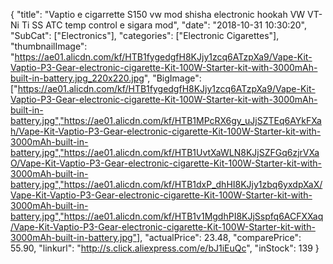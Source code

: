 {
	"title": "Vaptio e cigarrette S150 vw mod shisha electronic hookah VW VT-Ni Ti SS ATC temp control e sigara mod",
	"date": "2018-10-31 10:30:20",
	"SubCat": ["Electronics"],
	"categories": ["Electronic Cigarettes"],
	"thumbnailImage": "https://ae01.alicdn.com/kf/HTB1fygedgfH8KJjy1zcq6ATzpXa9/Vape-Kit-Vaptio-P3-Gear-electronic-cigarette-Kit-100W-Starter-kit-with-3000mAh-built-in-battery.jpg_220x220.jpg",
	"BigImage": ["https://ae01.alicdn.com/kf/HTB1fygedgfH8KJjy1zcq6ATzpXa9/Vape-Kit-Vaptio-P3-Gear-electronic-cigarette-Kit-100W-Starter-kit-with-3000mAh-built-in-battery.jpg","https://ae01.alicdn.com/kf/HTB1MPcRX6gy_uJjSZTEq6AYkFXah/Vape-Kit-Vaptio-P3-Gear-electronic-cigarette-Kit-100W-Starter-kit-with-3000mAh-built-in-battery.jpg","https://ae01.alicdn.com/kf/HTB1UvtXaWLN8KJjSZFGq6zjrVXaO/Vape-Kit-Vaptio-P3-Gear-electronic-cigarette-Kit-100W-Starter-kit-with-3000mAh-built-in-battery.jpg","https://ae01.alicdn.com/kf/HTB1dxP_dhHI8KJjy1zbq6yxdpXaX/Vape-Kit-Vaptio-P3-Gear-electronic-cigarette-Kit-100W-Starter-kit-with-3000mAh-built-in-battery.jpg","https://ae01.alicdn.com/kf/HTB1v1MgdhPI8KJjSspfq6ACFXXaq/Vape-Kit-Vaptio-P3-Gear-electronic-cigarette-Kit-100W-Starter-kit-with-3000mAh-built-in-battery.jpg"],
	"actualPrice": 23.48,
	"comparePrice": 55.90,
	"linkurl": "http://s.click.aliexpress.com/e/bJ1iEuQc",
	"inStock": 139
}
